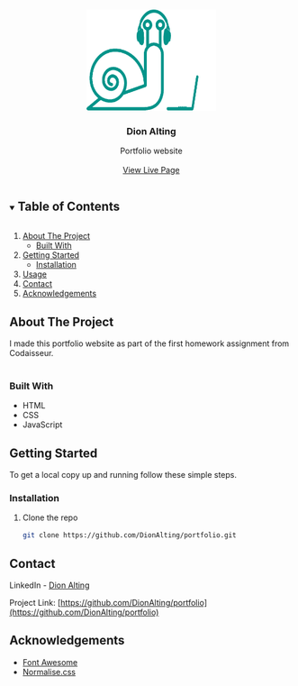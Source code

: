 <!-- PROJECT LOGO -->
<br />
<p align="center">
  <a href="https://github.com/DionAlting/portfolio">
    <img src="./img/Slaklogo.png?raw=true" alt="Logo" width="230" height="180">
  </a>

  <h3 align="center">Dion Alting</h3>

  <p align="center">
    Portfolio website
    <br />
    <br />
    <a href="https://thecodingsnail.dev">View Live Page</a>
  </p>
</p>

<!-- TABLE OF CONTENTS -->
<details open="open">
  <summary><h2 style="display: inline-block">Table of Contents</h2></summary>
  <ol>
    <li>
      <a href="#about-the-project">About The Project</a>
      <ul>
        <li><a href="#built-with">Built With</a></li>
      </ul>
    </li>
    <li>
      <a href="#getting-started">Getting Started</a>
      <ul>
        <li><a href="#installation">Installation</a></li>
      </ul>
    </li>
    <li><a href="#usage">Usage</a></li>
    <li><a href="#contact">Contact</a></li>
    <li><a href="#acknowledgements">Acknowledgements</a></li>
  </ol>
</details>

<!-- ABOUT THE PROJECT -->

## About The Project

I made this portfolio website as part of the first homework assignment from Codaisseur.
<br><br>

### Built With

- []()HTML
- []()CSS
- []()JavaScript

<!-- GETTING STARTED -->

## Getting Started

To get a local copy up and running follow these simple steps.

### Installation

1. Clone the repo
   ```sh
   git clone https://github.com/DionAlting/portfolio.git
   ```

<!-- CONTACT -->

## Contact

LinkedIn - [Dion Alting](https://linkedin.com/in/dion-alting)

Project Link: [https://github.com/DionAlting/portfolio](https://github.com/DionAlting/portfolio)

<!-- ACKNOWLEDGEMENTS -->

## Acknowledgements

- [Font Awesome](https://fontawesome.com)
- [Normalise.css](https://necolas.github.io/normalize.css/)
